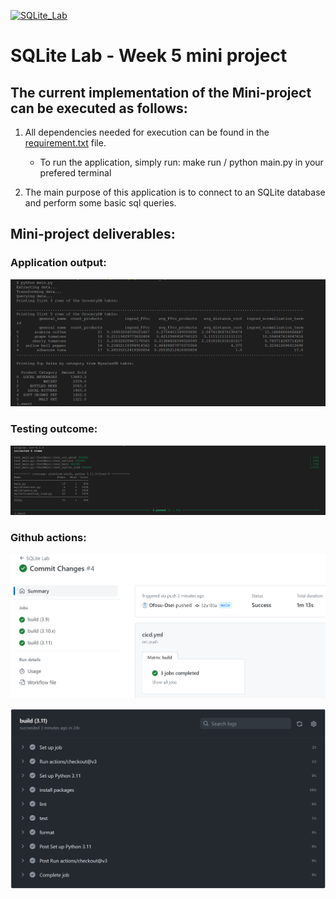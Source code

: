 [![SQLite_Lab](https://github.com/nogibjj/oo46_sqlite-lab/blob/main/.github/workflows/cicd.yml/badge.svg)][def]

# SQLite Lab - Week 5 mini project

## The current implementation of the Mini-project can be executed as follows:

1. All dependencies needed for execution can be found in the [requirement.txt](https://github.com/nogibjj/oo46_sqlite-lab/blob/main/requirements.txt) file.

   - To run the application, simply run: make run / python main.py in your prefered terminal

2. The main purpose of this application is to connect to an SQLite database and perform some basic sql queries.

## Mini-project deliverables:

### Application output:

![Output](output.png)

### Testing outcome:

![Test](test.png)

### Github actions:

![Gitactions](actions.png)

![Gitaction](actions_1.png)

[def]: https://github.com/nogibjj/oo46_sqlite-lab/blob/main/.github/workflows/cicd.yml
